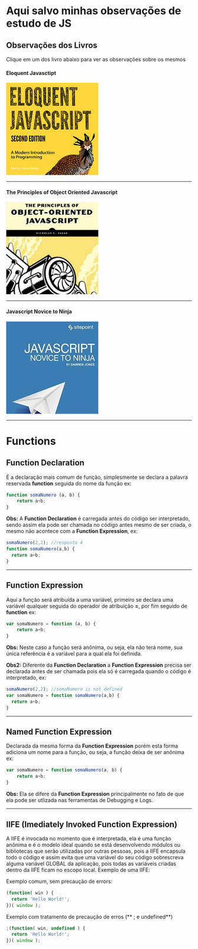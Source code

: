 # Aqui salvo minhas observações de estudo de JS


## Observações dos Livros
Clique em um dos livro abaixo para ver as observações sobre os mesmos


#### Eloquent Javasctipt

[![](img/eloquentjs.jpg)](EloquentJavascript/README.md)

-----------------

#### The Principles of Object Oriented Javascript

[![](img/oojs.jpg)](ObjectOrientedJavascript/README.md)

-----------------

#### Javascript Novice to Ninja

[![](img/sitepoint.jpg)](JavascriptNoviceToNinja/README.md)

-----------------

# Functions

## Function Declaration
É a declaração mais comum de função, simplesmente se declara a palavra reservada **function** seguida do nome da função ex:

```javascript
function somaNumero (a, b) {
	return a+b;
}
```

**Obs:** A **Function Declaration** é carregada antes do código ser interpretado, sendo assim ela pode ser chamada no código antes mesmo de ser criada, o mesmo não acontece com a **Function Expression**, ex:

```javascript
somaNumero(2,2); //resposta 4
function somaNumero(a,b) {
  return a+b;
}
```

----------------

## Function Expression
Aqui a função será atribuída a uma variável, primeiro se declara uma variável qualquer seguida do operador de atribuição   **=**,  por fim seguido de **function** ex:

```javascript
var somaNumero = function (a, b) {
	return a+b;
}
```

**Obs:** Neste caso a função será anônima, ou seja, ela não terá nome, sua única referência é a variável para a qual ela foi definida.

**Obs2:** Diferente da **Function Declaration** a **Function Expression** precisa ser declarada antes de ser chamada pois ela só é carregada quando o código é interpretado, ex:

```javascript
somaNumero(2,2); //somaNumero is not defined
var somaNumero = function somaNumero(a,b) {
  return a+b;
}
```

----------------


## Named Function Expression
Declarada da mesma forma da **Function Expression** porém esta forma adiciona um nome para a função, ou seja, a função deixa de ser anônima ex:

```javascript
var somaNumero = function somaNumero(a, b) {
	return a+b;
}
```

**Obs:** Ela se difere da **Function Expression** principalmente no fato de que ela pode ser utlizada nas ferramentas de Debugging e Logs.

----------------



## IIFE (Imediately Invoked Function Expression)

A IIFE é invocada no momento que é interpretada, ela é uma função anônima e é o modelo ideal quando se está desenvolvendo módulos ou bibliotecas que serão utilizadas por outras pessoas, pois a IIFE encapsula todo o código e assim evita que uma variável do seu código sobrescreva alguma variável GLOBAL da aplicação, pois todas as variáveis criadas dentro da IIFE ficam no escopo local. Exemplo de uma IIFE:

Exemplo comum, sem precaução de errors:

```javascript
(function( win ) {
  return 'Hello World!';
})( window );
```

Exemplo com tratamento de precaução de erros (** ; e undefined**)

```javascript
;(function( win, undefined ) {
  return 'Hello World!';
})( window );
```
